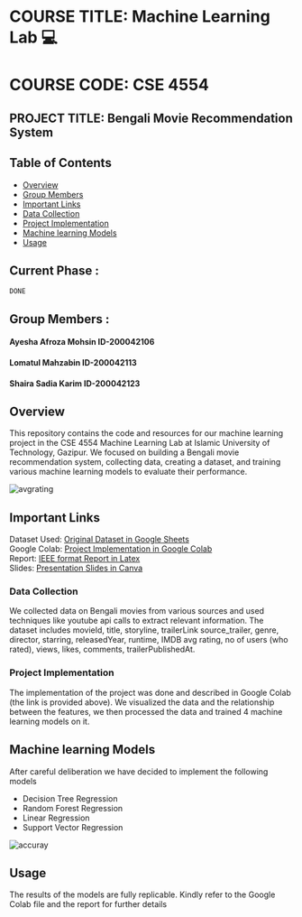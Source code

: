 # COURSE TITLE:  Machine Learning Lab :computer:
# COURSE CODE: CSE 4554
## PROJECT TITLE: Bengali Movie Recommendation System  

## Table of Contents



- [Overview](#overview)
- [Group Members](#Group-Members)
- [Important Links](#important-links)
- [Data Collection](#data-collection)
- [Project Implementation](#project-implementation)
- [Machine learning Models](#machine-learning-models)
- [Usage](#usage)


  
## Current Phase :
```
DONE
```

## Group Members :
 #### Ayesha Afroza Mohsin  ID-200042106
 #### Lomatul Mahzabin ID-200042113
 #### Shaira Sadia Karim  ID-200042123



## Overview

This repository contains the code and resources for our machine learning project in the CSE 4554 Machine Learning Lab at Islamic University of Technology, Gazipur. We focused on building a Bengali movie recommendation system, collecting data, creating a dataset, and training various machine learning models to evaluate their performance.

![avgrating](https://github.com/lomatul/Bangla-Movie-Predictor/assets/90206489/11faf05b-d1b1-4dc8-b09e-de5d00b9c735)

## Important Links

Dataset Used:
[Original Dataset in Google Sheets](https://docs.google.com/spreadsheets/d/1R2w96xZ0g2XrTFt6YJ8lsHYNoGT3Wbfi35w0ctQhhqA/edit?usp=sharing)
</br>
Google Colab:
[Project Implementation in Google Colab](https://colab.research.google.com/drive/1Yqt-gj737tnBnN8-YlBZBOqN86BiDgrp?usp=sharing)
</br>
Report:
[IEEE format Report in Latex](https://www.overleaf.com/read/kxdxdzhjbypc#e61561)
</br>
Slides:
[Presentation Slides in Canva](https://www.canva.com/design/DAF4LFQgixg/tXXyR4HUpwC3eWivg9Kd_Q/edit?utm_content=DAF4LFQgixg&utm_campaign=designshare&utm_medium=link2&utm_source=sharebutton)


### Data Collection

We collected data on Bengali movies from various sources and used techniques like youtube api calls to extract relevant information. The dataset includes movieId, title, storyline, trailerLink source_trailer, genre, director, starring, releasedYear, runtime, IMDB avg rating, no of users (who rated), views, likes, comments, trailerPublishedAt.

### Project Implementation

The implementation of the project was done and described in Google Colab (the link is provided above). We visualized the data and the relationship between the features, we then processed the data and trained 4 machine learning models on it.



## Machine learning Models

After careful deliberation we have decided to implement the following models

- Decision Tree Regression
- Random Forest Regression
- Linear Regression
- Support Vector Regression

![accuray](https://github.com/lomatul/Bangla-Movie-Predictor/assets/90206489/fb6aec8f-4013-4c3d-8042-6f7582e11004)


## Usage

The results of the models are fully replicable. Kindly refer to the Google Colab file and the report for further details
